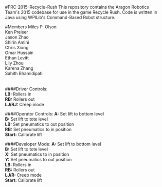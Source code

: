 #FRC-2015-Recycle-Rush
This repository contains the Aragon Robotics Team's 2015 codebase for use in the game Recycle Rush. Code is written in Java using WPILib's Command-Based Robot structure.

#Members
Miles P. Olson  
Ken Preiser  
Jason Zhao  
Shirin Amini  
Chris Xiong  
Omar Hussain  
Ethan Levitt  
Lily Zhou  
Karena Zhang  
Sahith Bhamidipati
<br><br><br>
####Driver Controls:  
<b>LB:</b> Rollers in  
<b>RB:</b> Rollers out  
<b>LJ/RJ:</b> Creep mode 

####Operator Controls:
<b>A:</b> Set lift to bottom level  
<b>B:</b> Set lift to tote level  
<b>LB:</b> Set pneumatics to out position  
<b>RB:</b> Set pneumatics to in position  
<b>Start:</b> Calibrate lift

####Developer Mode:
<b>A:</b> Set lift to bottom level  
<b>B:</b> Set lift to tote level   
<b>X:</b> Set pneumatics to in position  
<b>Y:</b> Set pneumatics to out position  
<b>LB:</b> Rollers in  
<b>RB:</b> Rollers out  
<b>LJ/R:</b> Creep mode   
<b>Start:</b> Calibrate lift
